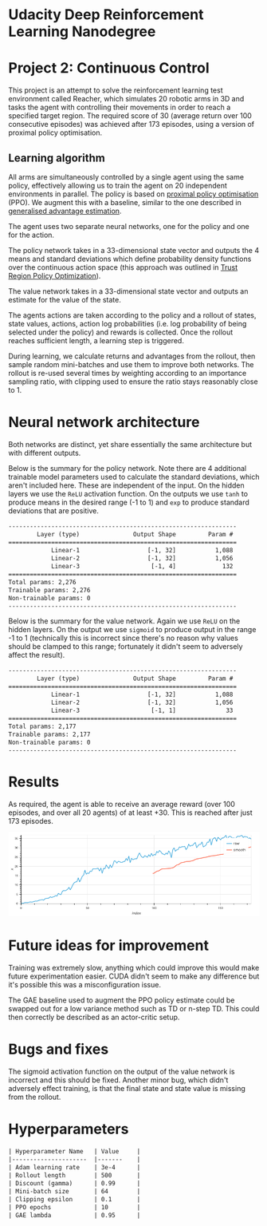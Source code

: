 # Udacity Deep Reinforcement Learning Nanodegree
# Project 2: Continuous Control

This project is an attempt to solve the reinforcement learning test environment called Reacher, which simulates 20 robotic arms in 3D and tasks the agent with controlling their movements in order to reach a specified target region. The required score of 30 (average return over 100 consecutive episodes) was achieved after 173 episodes, using a version of proximal policy optimisation.


## Learning algorithm

All arms are simultaneously controlled by a single agent using the same policy, effectively allowing us to train the agent on 20 independent environments in parallel. The policy is based on [proximal policy optimisation](https://arxiv.org/abs/1707.06347) (PPO). We augment this with a baseline, similar to the one described in [generalised advantage estimation](https://arxiv.org/abs/1506.02438).

The agent uses two separate neural networks, one for the policy and one for the action.

The policy network takes in a 33-dimensional state vector and outputs the 4 means and standard deviations which define probability density functions over the continuous action space (this approach was outlined in [Trust Region Policy Optimization](https://arxiv.org/abs/1502.05477)).

The value network takes in a 33-dimensional state vector and outputs an estimate for the value of the state.

The agents actions are taken according to the policy and a rollout of states, state values, actions, action log probabilities (i.e. log probability of being selected under the policy) and rewards is collected. Once the rollout reaches sufficient length, a learning step is triggered.

During learning, we calculate returns and advantages from the rollout, then sample random mini-batches and use them to improve both networks. The rollout is re-used several times by weighting according to an importance sampling ratio, with clipping used to ensure the ratio stays reasonably close to 1.


# Neural network architecture

Both networks are distinct, yet share essentially the same architecture but with different outputs.

Below is the summary for the policy network. Note there are 4 additional trainable model parameters used to calculate the standard deviations, which aren't included here. These are independent of the input. On the hidden layers we use the `ReLU` activation function. On the outputs we use `tanh` to produce means in the desired range (-1 to 1) and `exp` to produce standard deviations that are positive.

    ----------------------------------------------------------------
            Layer (type)               Output Shape         Param #
    ================================================================
                Linear-1                   [-1, 32]           1,088
                Linear-2                   [-1, 32]           1,056
                Linear-3                    [-1, 4]             132
    ================================================================
    Total params: 2,276
    Trainable params: 2,276
    Non-trainable params: 0
    ----------------------------------------------------------------

Below is the summary for the value network. Again we use `ReLU` on the hidden layers. On the output we use `sigmoid` to produce output in the range -1 to 1 (technically this is incorrect since there's no reason why values should be clamped to this range; fortunately it didn't seem to adversely affect the result).

    ----------------------------------------------------------------
            Layer (type)               Output Shape         Param #
    ================================================================
                Linear-1                   [-1, 32]           1,088
                Linear-2                   [-1, 32]           1,056
                Linear-3                    [-1, 1]              33
    ================================================================
    Total params: 2,177
    Trainable params: 2,177
    Non-trainable params: 0
    ----------------------------------------------------------------

# Results

As required, the agent is able to receive an average reward (over 100 episodes, and over all 20 agents) of at least +30. This is reached after just 173 episodes.

![Reward Graph of PPO](https://github.com/chris838/reacher/blob/master/ppo-reacher.png)


# Future ideas for improvement

Training was extremely slow, anything which could improve this would make future experimentation easier. CUDA didn't seem to make any difference but it's possible this was a misconfiguration issue.

The GAE baseline used to augment the PPO policy estimate could be swapped out for a low variance method such as TD or n-step TD. This could then correctly be described as an actor-critic setup.


# Bugs and fixes

The sigmoid activation function on the output of the value network is incorrect and this should be fixed. Another minor bug, which didn't adversely effect training, is that the final state and state value is missing from the rollout.


# Hyperparameters

    | Hyperparameter Name 	| Value 	|
    |---------------------	|-------	|
    | Adam learning rate  	| 3e-4  	|
    | Rollout length      	| 500   	|
    | Discount (gamma)    	| 0.99  	|
    | Mini-batch size      	| 64    	|
    | Clipping epsilon    	| 0.1   	|
    | PPO epochs          	| 10    	|
    | GAE lambda          	| 0.95  	|
